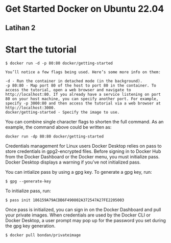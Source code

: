 # Get Started Docker on Ubuntu 22.04

## Latihan 2

# Start the tutorial

    $ docker run -d -p 80:80 docker/getting-started
    
    You’ll notice a few flags being used. Here’s some more info on them:

    -d - Run the container in detached mode (in the background).
    -p 80:80 - Map port 80 of the host to port 80 in the container. To access the tutorial, open a web browser and navigate to http://localhost:80. If you already have a service listening on port 80 on your host machine, you can specify another port. For example, specify -p 3000:80 and then access the tutorial via a web browser at http://localhost:3000.
    docker/getting-started - Specify the image to use.

You can combine single character flags to shorten the full command. As an example, the command above could be written as:

    docker run -dp 80:80 docker/getting-started
    
Credentials management for Linux users
Docker Desktop relies on pass to store credentials in gpg2-encrypted files. Before signing in to Docker Hub from the Docker Dashboard or the Docker menu, you must initialize pass. Docker Desktop displays a warning if you’ve not initialized pass.

You can intialize pass by using a gpg key. To generate a gpg key, run:
    
    $ gpg --generate-key
    
To initialize pass, run:

    $ pass init 186159A79ACDB6F490802A372547A27FE2205003
    
Once pass is initialized, you can sign in on the Docker Dashboard and pull your private images. When credentials are used by the Docker CLI or Docker Desktop, a user prompt may pop up for the password you set during the gpg key generation.

    $ docker pull bondan/privateimage


  
  
  
  
  
  
  
  
  
  
  
  
  
  
  
  
  
  
  
  
  

